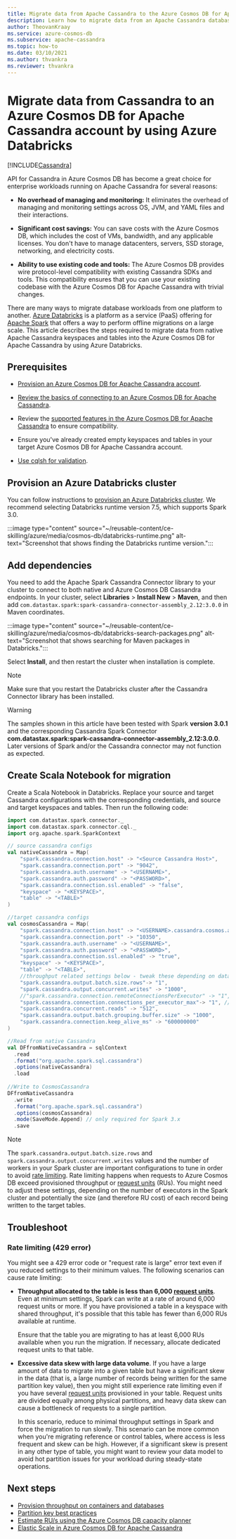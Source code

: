 ```yaml
---
title: Migrate data from Apache Cassandra to the Azure Cosmos DB for Apache Cassandra by using Databricks (Spark)
description: Learn how to migrate data from an Apache Cassandra database to the Azure Cosmos DB for Apache Cassandra by using Azure Databricks and Spark.
author: TheovanKraay
ms.service: azure-cosmos-db
ms.subservice: apache-cassandra
ms.topic: how-to
ms.date: 03/10/2021
ms.author: thvankra
ms.reviewer: thvankra
---
```


# Migrate data from Cassandra to an Azure Cosmos DB for Apache Cassandra account by using Azure Databricks
[!INCLUDE[Cassandra](../includes/appliesto-cassandra.md)]

API for Cassandra in Azure Cosmos DB has become a great choice for enterprise workloads running on Apache Cassandra for several reasons:

* **No overhead of managing and monitoring:** It eliminates the overhead of managing and monitoring settings across OS, JVM, and YAML files and their interactions.

* **Significant cost savings:** You can save costs with the Azure Cosmos DB, which includes the cost of VMs, bandwidth, and any applicable licenses. You don't have to manage datacenters, servers, SSD storage, networking, and electricity costs.

* **Ability to use existing code and tools:** The Azure Cosmos DB provides wire protocol-level compatibility with existing Cassandra SDKs and tools. This compatibility ensures that you can use your existing codebase with the Azure Cosmos DB for Apache Cassandra with trivial changes.

There are many ways to migrate database workloads from one platform to another. [Azure Databricks](https://azure.microsoft.com/services/databricks/) is a platform as a service (PaaS) offering for [Apache Spark](https://spark.apache.org/) that offers a way to perform offline migrations on a large scale. This article describes the steps required to migrate data from native Apache Cassandra keyspaces and tables into the Azure Cosmos DB for Apache Cassandra by using Azure Databricks.

## Prerequisites

* [Provision an Azure Cosmos DB for Apache Cassandra account](manage-data-dotnet.md#create-a-database-account).

* [Review the basics of connecting to an Azure Cosmos DB for Apache Cassandra](connect-spark-configuration.md).

* Review the [supported features in the Azure Cosmos DB for Apache Cassandra](support.md) to ensure compatibility.

* Ensure you've already created empty keyspaces and tables in your target Azure Cosmos DB for Apache Cassandra account.

* [Use cqlsh for validation](support.md#cql-shell).

## Provision an Azure Databricks cluster

You can follow instructions to [provision an Azure Databricks cluster](/azure/databricks/scenarios/quickstart-create-databricks-workspace-portal). We recommend selecting Databricks runtime version 7.5, which supports Spark 3.0.

:::image type="content" source="~/reusable-content/ce-skilling/azure/media/cosmos-db/databricks-runtime.png" alt-text="Screenshot that shows finding the Databricks runtime version.":::

## Add dependencies

You need to add the Apache Spark Cassandra Connector library to your cluster to connect to both native and Azure Cosmos DB Cassandra endpoints. In your cluster, select **Libraries** > **Install New** > **Maven**, and then add `com.datastax.spark:spark-cassandra-connector-assembly_2.12:3.0.0` in Maven coordinates.

:::image type="content" source="~/reusable-content/ce-skilling/azure/media/cosmos-db/databricks-search-packages.png" alt-text="Screenshot that shows searching for Maven packages in Databricks.":::

Select **Install**, and then restart the cluster when installation is complete.

> [!NOTE]
> Make sure that you restart the Databricks cluster after the Cassandra Connector library has been installed.

> [!WARNING]
> The samples shown in this article have been tested with Spark **version 3.0.1** and the corresponding Cassandra Spark Connector **com.datastax.spark:spark-cassandra-connector-assembly_2.12:3.0.0**. Later versions of Spark and/or the Cassandra connector may not function as expected.

## Create Scala Notebook for migration

Create a Scala Notebook in Databricks. Replace your source and target Cassandra configurations with the corresponding credentials, and source and target keyspaces and tables. Then run the following code:

```scala
import com.datastax.spark.connector._
import com.datastax.spark.connector.cql._
import org.apache.spark.SparkContext

// source cassandra configs
val nativeCassandra = Map( 
    "spark.cassandra.connection.host" -> "<Source Cassandra Host>",
    "spark.cassandra.connection.port" -> "9042",
    "spark.cassandra.auth.username" -> "<USERNAME>",
    "spark.cassandra.auth.password" -> "<PASSWORD>",
    "spark.cassandra.connection.ssl.enabled" -> "false",
    "keyspace" -> "<KEYSPACE>",
    "table" -> "<TABLE>"
)

//target cassandra configs
val cosmosCassandra = Map( 
    "spark.cassandra.connection.host" -> "<USERNAME>.cassandra.cosmos.azure.com",
    "spark.cassandra.connection.port" -> "10350",
    "spark.cassandra.auth.username" -> "<USERNAME>",
    "spark.cassandra.auth.password" -> "<PASSWORD>",
    "spark.cassandra.connection.ssl.enabled" -> "true",
    "keyspace" -> "<KEYSPACE>",
    "table" -> "<TABLE>",
    //throughput related settings below - tweak these depending on data volumes. 
    "spark.cassandra.output.batch.size.rows"-> "1",
    "spark.cassandra.output.concurrent.writes" -> "1000",
    //"spark.cassandra.connection.remoteConnectionsPerExecutor" -> "1", // Spark 3.x
    "spark.cassandra.connection.connections_per_executor_max"-> "1", // Spark 2.x
    "spark.cassandra.concurrent.reads" -> "512",
    "spark.cassandra.output.batch.grouping.buffer.size" -> "1000",
    "spark.cassandra.connection.keep_alive_ms" -> "600000000"
)

//Read from native Cassandra
val DFfromNativeCassandra = sqlContext
  .read
  .format("org.apache.spark.sql.cassandra")
  .options(nativeCassandra)
  .load
  
//Write to CosmosCassandra
DFfromNativeCassandra
  .write
  .format("org.apache.spark.sql.cassandra")
  .options(cosmosCassandra)
  .mode(SaveMode.Append) // only required for Spark 3.x
  .save
```

> [!NOTE]
> The `spark.cassandra.output.batch.size.rows` and `spark.cassandra.output.concurrent.writes` values and the number of workers in your Spark cluster are important configurations to tune in order to avoid [rate limiting](/samples/azure-samples/azure-cosmos-cassandra-extensions-java-sample-v4/azure-cosmos-cassandra-extensions-java-sample-v4/). Rate limiting happens when requests to Azure Cosmos DB exceed provisioned throughput or [request units](../request-units.md) (RUs). You might need to adjust these settings, depending on the number of executors in the Spark cluster and potentially the size (and therefore RU cost) of each record being written to the target tables.

## Troubleshoot

### Rate limiting (429 error)

You might see a 429 error code or "request rate is large" error text even if you reduced settings to their minimum values. The following scenarios can cause rate limiting:

* **Throughput allocated to the table is less than 6,000 [request units](../request-units.md)**. Even at minimum settings, Spark can write at a rate of around 6,000 request units or more. If you have provisioned a table in a keyspace with shared throughput, it's possible that this table has fewer than 6,000 RUs available at runtime.

    Ensure that the table you are migrating to has at least 6,000 RUs available when you run the migration. If necessary, allocate dedicated request units to that table.

* **Excessive data skew with large data volume**. If you have a large amount of data to migrate into a given table but have a significant skew in the data (that is, a large number of records being written for the same partition key value), then you might still experience rate limiting even if you have several [request units](../request-units.md) provisioned in your table. Request units are divided equally among physical partitions, and heavy data skew can cause a bottleneck of requests to a single partition.

    In this scenario, reduce to minimal throughput settings in Spark and force the migration to run slowly. This scenario can be more common when you're migrating reference or control tables, where access is less frequent and skew can be high. However, if a significant skew is present in any other type of table, you might want to review your data model to avoid hot partition issues for your workload during steady-state operations.

## Next steps

* [Provision throughput on containers and databases](../set-throughput.md)
* [Partition key best practices](../partitioning-overview.md#choose-partitionkey)
* [Estimate RU/s using the Azure Cosmos DB capacity planner](../estimate-ru-with-capacity-planner.md)
* [Elastic Scale in Azure Cosmos DB for Apache Cassandra](scale-account-throughput.md)
